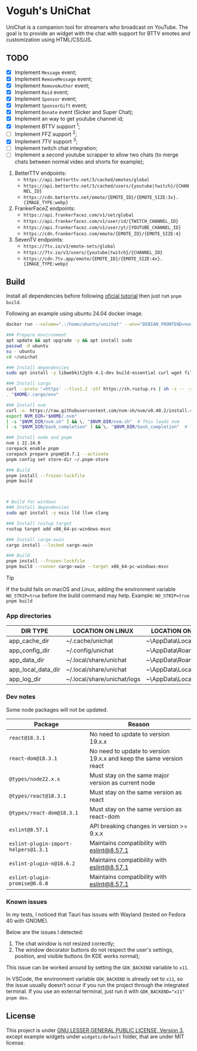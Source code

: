 # Voguh's UniChat

UniChat is a companion tool for streamers who broadcast on YouTube. The goal is
to provide an widget with the chat with support for BTTV emotes and
customization using HTML/CSS/JS.


## TODO

- [x] Implement `Message` event;
- [x] Implement `RemoveMessage` event;
- [x] Implement `RemoveAuthor` event;
- [x] Implement `Raid` event;
- [x] Implement `Sponsor` event;
- [x] Implement `SponsorGift` event;
- [x] Implement `Donate` event (Sicker and Super Chat);
- [x] Implement an way to get youtube channel id;
- [x] Implement BTTV support <sup>1</sup>;
- [ ] Implement FFZ support <sup>2</sup>;
- [x] Implement 7TV support <sup>3</sup>;
- [ ] Implement twitch chat integration;
- [ ] Implement a second youtube scrapper to allow two chats (to merge chats between normal video and shorts for example);

1. BetterTTV endpoints:
    - `https://api.betterttv.net/3/cached/emotes/global`
    - `https://api.betterttv.net/3/cached/users/{youtube|twitch}/{CHANNEL_ID}`
    - `https://cdn.betterttv.net/emote/{EMOTE_ID}/{EMOTE_SIZE:3x}.{IMAGE_TYPE:webp}`
2. FrankerFaceZ endpoints:
    - `https://api.frankerfacez.com/v1/set/global`
    - `https://api.frankerfacez.com/v1/user/id/{TWITCH_CHANNEL_ID}`
    - `https://api.frankerfacez.com/v1/user/yt/{YOUTUBE_CHANNEL_ID}`
    - `https://cdn.frankerfacez.com/emote/{EMOTE_ID}/{EMOTE_SIZE:4}`
3. SevenTV endpoints:
    - `https://7tv.io/v3/emote-sets/global`
    - `https://7tv.io/v3/users/{youtube|twitch}/{CHANNEL_ID}`
    - `https://cdn.7tv.app/emote/{EMOTE_ID}/{EMOTE_SIZE:4x}.{IMAGE_TYPE:webp}`

## Build

Install all dependencies before following [oficial tutorial](https://v2.tauri.app/start/prerequisites/)
then just run `pnpm build`.

Following an example using ubuntu 24.04 docker image.

```bash
docker run --volume=".:/home/ubuntu/unichat" --env="DEBIAN_FRONTEND=noninteractive" --rm -it ubuntu:24.04 bash

### Prepare environment
apt update && apt upgrade -y && apt install sudo
passwd -d ubuntu
su - ubuntu
cd ~/unichat

### Install dependencies
sudo apt install -y libwebkit2gtk-4.1-dev build-essential curl wget file libxdo-dev libssl-dev libayatana-appindicator3-dev librsvg2-dev

### Install cargo
curl --proto '=https' --tlsv1.2 -sSf https://sh.rustup.rs | sh -s -- -y --default-toolchain 1.87.0
. "$HOME/.cargo/env"

### Install nvm
curl -o- https://raw.githubusercontent.com/nvm-sh/nvm/v0.40.2/install.sh | bash
export NVM_DIR="$HOME/.nvm"
[ -s "$NVM_DIR/nvm.sh" ] && \. "$NVM_DIR/nvm.sh"  # This loads nvm
[ -s "$NVM_DIR/bash_completion" ] && \. "$NVM_DIR/bash_completion"  # This loads nvm bash_completion

### Install node and pnpm
nvm i 22.14.0
corepack enable pnpm
corepack prepare pnpm@10.7.1 --activate
pnpm config set store-dir ~/.pnpm-store

### Build
pnpm install --frozen-lockfile
pnpm build



# Build for windows
### Install dependencies
sudo apt install -y nsis lld llvm clang

### Install rustup target
rustup target add x86_64-pc-windows-msvc

### Install cargo-xwin
cargo install --locked cargo-xwin

### Build
pnpm install --frozen-lockfile
pnpm build --runner cargo-xwin --target x86_64-pc-windows-msvc
```

> [!TIP]
> If the build fails on macOS and Linux, adding the environment variable `NO_STRIP=true` before the build command may help.
> Example: `NO_STRIP=true pnpm build`


### App directories

| DIR TYPE           | LOCATION ON LINUX           | LOCATION ON WINDOWS          |
|--------------------|-----------------------------|------------------------------|
| app_cache_dir      | ~/.cache/unichat            | ~\AppData\Local\unichat      |
| app_config_dir     | ~/.config/unichat           | ~\AppData\Roaming\unichat    |
| app_data_dir       | ~/.local/share/unichat      | ~\AppData\Roaming\unichat    |
| app_local_data_dir | ~/.local/share/unichat      | ~\AppData\Local\unichat      |
| app_log_dir        | ~/.local/share/unichat/logs | ~\AppData\Local\unichat\logs |


### Dev notes

Some node packages will not be updated.

| Package                                | Reason                                                              |
|----------------------------------------|---------------------------------------------------------------------|
| `react@18.3.1`                         | No need to update to version 19.x.x                                 |
| `react-dom@18.3.1`                     | No need to update to version 19.x.x and keep the same version react |
| `@types/node22.x.x`                    | Must stay on the same major version as current node                 |
| `@types/react@18.3.1`                  | Must stay on the same version as react                              |
| `@types/react-dom@18.3.1`              | Must stay on the same version as react-dom                          |
| `eslint@8.57.1`                        | API breaking changes in version >= 9.x.x                            |
| `eslint-plugin-import-helpers@1.3.1`   | Maintains compatibility with eslint@8.57.1                          |
| `eslint-plugin-n@16.6.2`               | Maintains compatibility with eslint@8.57.1                          |
| `eslint-plugin-promise@6.6.0`          | Maintains compatibility with eslint@8.57.1                          |


### Known issues

In my tests, I noticed that Tauri has issues with Wayland (tested on Fedora 40 with GNOME).

Below are the issues I detected:
1. The chat window is not resized correctly;
2. The window decorator buttons do not respect the user's settings, position, and visible buttons (In KDE works normal);

This issue can be worked around by setting the `GDK_BACKEND` variable to `x11`.

In VSCode, the environment variable `GDK_BACKEND` is already set to `x11`, so the issue usually doesn’t
occur if you run the project through the integrated terminal. If you use an external terminal, just
run it with `GDK_BACKEND="x11" pnpm dev`.


## License

This project is under [GNU LESSER GENERAL PUBLIC LICENSE, Version 3](./LICENSE), except example widgets under `widgets/default` folder, that are under MIT license.
